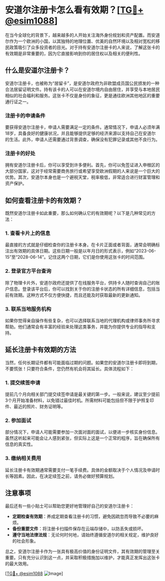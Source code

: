 # 安道尔注册卡怎么看有效期？[[TG💪+ @esim1088](https://t.me/s/esim1088)]

在当今全球化的背景下，越来越多的人开始关注海外身份规划和资产配置。而安道尔作为一个欧洲的小国，以其独特的地理位置、优美的自然环境以及相对宽松的移民政策吸引了众多投资者的目光。对于持有安道尔注册卡的人来说，了解这张卡的有效期是非常重要的，因为它直接影响到你的居住权以及相关的便利性。

## 什么是安道尔注册卡？

安道尔注册卡，也被称为“居留卡”，是安道尔政府为非欧盟成员国公民颁发的一种合法居留证明文件。持有该卡的人可以在安道尔境内自由居住，并享受与本地居民相似的社会福利和服务。这张卡不仅是身份的象征，更是通往欧洲其他地区的重要通行证之一。

### 注册卡的申请条件

要获得安道尔注册卡，申请人需要满足一定的条件。通常情况下，申请人必须年满18岁，具备良好的健康状况，并且能够提供足够的经济来源以支持自己在安道尔的生活。此外，申请人还需要通过背景调查，确保没有犯罪记录或其他不良行为。

### 注册卡的好处

拥有安道尔注册卡后，你可以享受到许多便利。首先，你可以免签证进入申根区的大部分国家，这对于经常需要商务旅行或希望享受欧洲假期的人来说是一个巨大的优势。其次，安道尔本身也是一个避税天堂，税率极低，非常适合进行财富管理和资产保护。

## 如何查看注册卡的有效期？

既然安道尔注册卡如此重要，那么如何确认它的有效期呢？以下是几种常见的方法：

### 1. 查看卡片上的信息

最直接的方式就是仔细检查你的注册卡本身。在卡片正面或者背面，通常会明确标注出有效期的具体日期。这些日期一般是以年月日的形式表示，例如“2023-06-15”至“2028-06-14”。记住这两个日期，它们是你使用这张卡的时间范围。

### 2. 登录官方平台查询

除了物理卡片外，安道尔政府还提供了在线服务平台，供持卡人随时查询自己的账户信息。登录该平台后，你可以找到关于你的注册卡状态的所有详细信息，包括当前有效期。这种方式不仅方便快捷，而且还能及时获取最新的更新通知。

### 3. 联系当地服务机构

如果你觉得亲自操作有些复杂，也可以选择联系当地的代理机构或律师事务所寻求帮助。他们通常会有丰富的经验来处理这类事务，并能为你提供专业的指导和支持。

## 延长注册卡有效期的方法

当然，任何长期证件都有可能面临过期的问题。如果您的安道尔注册卡即将到期，不要慌张！只要符合条件，您仍然有机会将其延长。具体流程如下：

### 1. 提交续签申请

提前几个月向相关部门提交续签申请是最关键的第一步。一般来说，建议至少提前3个月开始准备材料，以免错过最佳时机。所需材料可能包括但不限于护照复印件、最近的照片、财务证明等。

### 2. 参加面试

部分情况下，申请人可能需要参加一次面对面的面试，以便进一步核实身份信息。虽然这听起来可能会让人感到紧张，但实际上这是一个正常的程序，旨在确保所有信息的真实性。

### 3. 缴纳相关费用

延长注册卡有效期通常需要支付一笔手续费。具体的金额取决于个人情况及申请时长等因素。因此，在决定续签之前，请务必做好预算规划。

## 注意事项

最后还有一些小贴士可以帮助您更好地管理好自己的安道尔注册卡：

- **定期检查有效期**：养成定期查看注册卡的习惯，避免因疏忽而导致不必要的麻烦。
- **备份重要文件**：将注册卡扫描件保存在云端存储中，以防丢失或损坏。
- **遵守当地法律法规**：无论何时何地，请始终遵循安道尔的相关规定，维护良好的社会形象。

总之，安道尔注册卡作为一张具有极高价值的身份证明文件，其有效期的管理至关重要。只有充分认识到这一点，并采取积极措施加以维护，才能真正发挥出这张卡的最大效用。

[[TG💪+ @esim1088](https://t.me/s/esim1088) ![Image](https://i.postimg.cc/4NQfJmqS/Snipaste-2025-05-13-00-14-12.png)]
